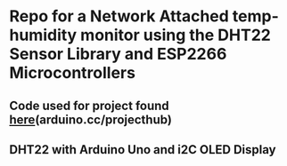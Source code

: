 # Repo for a Network Attached temp-humidity monitor using the DHT22 Sensor Library and ESP2266 Microcontrollers

## Code used for project found [here](https://create.arduino.cc/projecthub/herolivechannel/weather-station-arduino-dht11-sensor-oled-display-2f8e50)(arduino.cc/projecthub)

## DHT22 with Arduino Uno and i2C OLED Display
